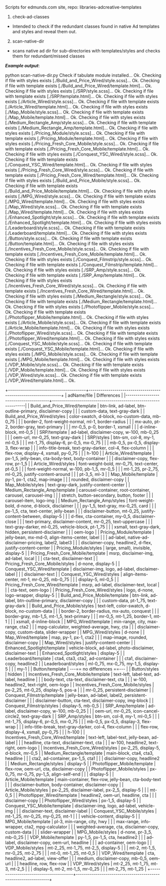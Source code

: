 Scripts for edmunds.com site, repo: libraries-adcreative-templates

1. check-ad-classes
- Intended to check if the redundant classes found in native Ad templates and styles and reveal them out.

2. scan-native-dir
- scans native ad dir for sub-directories with templates/styles and checks them for redundant/missed classes


***Example output***:

python scan-native-dir.py 
Check if tabulate module installed... Ok.
Checking if file with styles exists [./Build_and_Price_Wired/style.scss]... Ok.
Checking if file with template exists [./Build_and_Price_Wired/template.html]... Ok.
Checking if file with styles exists [./SRP/style.scss]... Ok.
Checking if file with template exists [./SRP/template.html]... Ok.
Checking if file with styles exists [./Article_Wired/style.scss]... Ok.
Checking if file with template exists [./Article_Wired/template.html]... Ok.
Checking if file with styles exists [./Map_Mobile/style.scss]... Ok.
Checking if file with template exists [./Map_Mobile/template.html]... Ok.
Checking if file with styles exists [./Medium_Rectangle_Amp/style.scss]... Ok.
Checking if file with template exists [./Medium_Rectangle_Amp/template.html]... Ok.
Checking if file with styles exists [./Pricing_Module/style.scss]... Ok.
Checking if file with template exists [./Pricing_Module/template.html]... Ok.
Checking if file with styles exists [./Pricing_Fresh_Core_Mobile/style.scss]... Ok.
Checking if file with template exists [./Pricing_Fresh_Core_Mobile/template.html]... Ok.
Checking if file with styles exists [./Conquest_YSC_Wired/style.scss]... Ok.
Checking if file with template exists [./Conquest_YSC_Wired/template.html]... Ok.
Checking if file with styles exists [./Pricing_Fresh_Core_Wired/style.scss]... Ok.
Checking if file with template exists [./Pricing_Fresh_Core_Wired/template.html]... Ok.
Checking if file with styles exists [./Build_and_Price_Mobile/style.scss]... Ok.
Checking if file with template exists [./Build_and_Price_Mobile/template.html]... Ok.
Checking if file with styles exists [./MPG_Wired/style.scss]... Ok.
Checking if file with template exists [./MPG_Wired/template.html]... Ok.
Checking if file with styles exists [./Map_Wired/style.scss]... Ok.
Checking if file with template exists [./Map_Wired/template.html]... Ok.
Checking if file with styles exists [./Enhanced_Spotlight/style.scss]... Ok.
Checking if file with template exists [./Enhanced_Spotlight/template.html]... Ok.
Checking if file with styles exists [./Leaderboard/style.scss]... Ok.
Checking if file with template exists [./Leaderboard/template.html]... Ok.
Checking if file with styles exists [./Button/style.scss]... Ok.
Checking if file with template exists [./Button/template.html]... Ok.
Checking if file with styles exists [./Incentives_Fresh_Core_Mobile/style.scss]... Ok.
Checking if file with template exists [./Incentives_Fresh_Core_Mobile/template.html]... Ok.
Checking if file with styles exists [./Conquest_Filmstrip/style.scss]... Ok.
Checking if file with template exists [./Conquest_Filmstrip/template.html]... Ok.
Checking if file with styles exists [./SRP_Amp/style.scss]... Ok.
Checking if file with template exists [./SRP_Amp/template.html]... Ok.
Checking if file with styles exists [./Incentives_Fresh_Core_Wired/style.scss]... Ok.
Checking if file with template exists [./Incentives_Fresh_Core_Wired/template.html]... Ok.
Checking if file with styles exists [./Medium_Rectangle/style.scss]... Ok.
Checking if file with template exists [./Medium_Rectangle/template.html]... Ok.
Checking if file with styles exists [./Photoflipper_Mobile/style.scss]... Ok.
Checking if file with template exists [./Photoflipper_Mobile/template.html]... Ok.
Checking if file with styles exists [./Article_Mobile/style.scss]... Ok.
Checking if file with template exists [./Article_Mobile/template.html]... Ok.
Checking if file with styles exists [./Photoflipper_Wired/style.scss]... Ok.
Checking if file with template exists [./Photoflipper_Wired/template.html]... Ok.
Checking if file with styles exists [./Conquest_YSC_Mobile/style.scss]... Ok.
Checking if file with template exists [./Conquest_YSC_Mobile/template.html]... Ok.
Checking if file with styles exists [./MPG_Mobile/style.scss]... Ok.
Checking if file with template exists [./MPG_Mobile/template.html]... Ok.
Checking if file with styles exists [./VDP_Mobile/style.scss]... Ok.
Checking if file with template exists [./VDP_Mobile/template.html]... Ok.
Checking if file with styles exists [./VDP_Wired/style.scss]... Ok.
Checking if file with template exists [./VDP_Wired/template.html]... Ok.

+---------------------------------------+----------------------------------------------------------------+
| adName/file                           | Differences                                                    |
|---------------------------------------+----------------------------------------------------------------|
| Build_and_Price_Wired/template        | btn-link, ad-label, btn-outline-primary, disclaimer-copy       |
|                                       | custom-data, text-gray-dark                                    |
| Build_and_Price_Wired/styles          | color-swatch, d-block, no-custom-data, mb-0_75                 |
|                                       | border-2, font-weight-normal, ml-1, border-radius              |
|                                       | mx-auto, pt-2, border-gray, text-primary                       |
|                                       | mr-0_5, p-0, border-1, xsmall                                  |
|                                       | d-inline-block, mt-0_5                                         |
| SRP/template                          | ad-label, disclaimer-copy, w-100, mb-0_25                      |
|                                       | oem-url, mr-0_25, text-gray-dark                               |
| SRP/styles                            | btn-sm, col-8, my-1, ml-0_5                                    |
|                                       | mt-1_75, display-6, pr-0_5, mx-0_75                            |
|                                       | mb-0_5, px-0_5, display-3, flex-wrap                           |
|                                       | info-title-break, text-gray-darker, col-4, flex-column         |
|                                       | flex-row, display-4, xsmall, py-0_75                           |
|                                       | h-100                                                          |
| Article_Wired/template                | px-1_5, jelly-bean, cta-body-text, body-container              |
|                                       | disclaimer-copy, flex-row, pr-1_5                              |
| Article_Wired/styles                  | font-weight-bold, mr-0_75, text-center, pt-0_5                 |
|                                       | font-weight-normal, w-100, pb-1_5, mr-0_5                      |
|                                       | mt-1_25, pr-2_75, ml-0_25, justify-content-around              |
|                                       | pt-3_5, ml-3                                                   |
| Map_Mobile/template                   | py-1, px-1, cta2, map-image                                    |
|                                       | rounded, disclaimer-copy                                       |
| Map_Mobile/styles                     | text-gray-dark, justify-content-center                         |
| Medium_Rectangle_Amp/template         | carousel-container, root-container, carousel, carousel-img     |
|                                       | stretch, button-secondary, button, footer                      |
|                                       | carousel-item, logo-img                                        |
| Medium_Rectangle_Amp/styles           | font-weight-bold, d-none, d-block, disclaimer                  |
|                                       | py-1_5, text-gray, mx-0_25, card                               |
|                                       | px-1_5, cta, text-center, jelly-bean                           |
|                                       | disclaimer-button, mt-0_25, justify-content-between, display-5 |
|                                       | d-flex, cta-container, my-0_5, disclaimer-close                |
|                                       | text-primary, disclaimer-content, mr-0_25, text-uppercase      |
|                                       | text-gray-darker, ml-0_25, vehicle-block, pt-1_75              |
|                                       | xsmall, text-gray-dark, hidden, persistent-disclaimer          |
|                                       | oem-logo                                                       |
| Pricing_Module/template               | jelly-bean, mx-md-0, align-items-center, label                 |
|                                       | ad-label, native-ad-disclaimer-pricing, label2, label3         |
|                                       | disclaimer-copy, headline2, d-flex, justify-content-center     |
| Pricing_Module/styles                 | large, small), invisible, display-5                            |
| Pricing_Fresh_Core_Mobile/template    | msrp, disclaimer-img, ad-label, local                          |
|                                       | cta-text, disclaimer-text                                      |
| Pricing_Fresh_Core_Mobile/styles      | d-none, display-5                                              |
| Conquest_YSC_Wired/template           | disclaimer-img, logo, ad-label, disclaimer-label               |
|                                       | disclaimer-text                                                |
| Conquest_YSC_Wired/styles             | align-items-center, mt-1, mr-0_25, mb-0_75                     |
|                                       | display-5, ml-0_5                                              |
| Pricing_Fresh_Core_Wired/template     | msrp, ad-label, disclaimer-text, local                         |
|                                       | cta-text, oem-logo                                             |
| Pricing_Fresh_Core_Wired/styles       | logo, d-none, logo-wrapper, display-5                          |
| Build_and_Price_Mobile/template       | btn-link, ad-label, btn-outline-primary, disclaimer-copy       |
|                                       | custom-data, pt-1_75, text-gray-dark                           |
| Build_and_Price_Mobile/styles         | text-left, color-swatch, d-block, no-custom-data               |
|                                       | border-2, border-radius, mx-auto, conquest                     |
|                                       | border-gray, mb-1_5, mt-1_5, text-primary                      |
|                                       | mr-0_5, mt-1_25, border-1, mt-1                                |
|                                       | xsmall, d-inline-block                                         |
| MPG_Wired/template                    | min-range, city, max-range, cta2                               |
|                                       | mpg-calculator, weighted-average, hwy, cta                     |
|                                       | disclaimer-copy, custom-data, slider-wrapper                   |
| MPG_Wired/styles                      | d-none                                                         |
| Map_Wired/template                    | map, py-1, px-1, cta2                                          |
|                                       | map-image, rounded, disclaimer-copy                            |
| Map_Wired/styles                      | justify-content-center                                         |
| Enhanced_Spotlight/template           | vehicle-block, ad-label, photo-disclaimer, disclaimer-text     |
| Enhanced_Spotlight/styles             | display-5                                                      |
| Leaderboard/template                  | cta4, cta3, cta2, ad-container                                 |
|                                       | cta1, disclaimer-copy, headline2                               |
| Leaderboard/styles                    | ml-0_75, mx-0_75, my-1_5, display-5                            |
|                                       | my-1                                                           |
| Button/template                       | ---== no differences ==---                                     |
| Button/styles                         | hidden                                                         |
| Incentives_Fresh_Core_Mobile/template | text-left, label-text, ad-label, headline                      |
|                                       | body-text, cta-text, disclaimer-text, cta                      |
|                                       | w-100, headline2, text-right, oem-logo                         |
| Incentives_Fresh_Core_Mobile/styles   | px-2_25, mt-0_25, display-5, pos-a                             |
|                                       | mr-0_25, persistent-disclaimer                                 |
| Conquest_Filmstrip/template           | jelly-bean, ad-label, label2, persistent-disclaimer            |
|                                       | disclaimer-button, cta-text, disclaimer-copy, img-block        |
| Conquest_Filmstrip/styles             | display-5, mb-0_5                                              |
| SRP_Amp/template                      | ad-label, disclaimer-copy, w-100, mb-0_25                      |
|                                       | oem-url, mr-0_25, icon-cancel-circle2, text-gray-dark          |
| SRP_Amp/styles                        | btn-sm, col-8, my-1, ml-0_5                                    |
|                                       | mt-1_75, display-6, pr-0_5, mx-0_75                            |
|                                       | mb-0_5, px-0_5, display-3, flex-wrap                           |
|                                       | info-title-break, text-gray-darker, col-4, flex-column         |
|                                       | flex-row, display-4, xsmall, py-0_75                           |
|                                       | h-100                                                          |
| Incentives_Fresh_Core_Wired/template  | text-left, label-text, jelly-bean, ad-label                    |
|                                       | headline, cta-text, disclaimer-text, cta                       |
|                                       | w-100, headline2, text-right, oem-logo                         |
| Incentives_Fresh_Core_Wired/styles    | px-2_25, display-5, d-block, mr-0_5                            |
| Medium_Rectangle/template             | main-block, cta4, cta3, headline                               |
|                                       | cta2, ad-container, px-1_5, cta1                               |
|                                       | disclaimer-copy, headline2                                     |
| Medium_Rectangle/styles               | display-5                                                      |
| Photoflipper_Mobile/template          | flex-row, oem-url, cta, disclaimer-copy                        |
| Photoflipper_Mobile/styles            | px-0_75, mr-0_75, py-1_5, align-self-end                       |
|                                       | display-5                                                      |
| Article_Mobile/template               | main-container, flex-row, jelly-bean, cta-body-text            |
|                                       | disclaimer-button, body-container, disclaimer-copy             |
| Article_Mobile/styles                 | px-2_25, disclaimer-label, px-2_5, display-5                   |
|                                       | mt-0_5                                                         |
| Photoflipper_Wired/template           | headline2, oem-url, headline, cta                              |
|                                       | disclaimer-copy                                                |
| Photoflipper_Wired/styles             | px-1_5, display-5                                              |
| Conquest_YSC_Mobile/template          | disclaimer-img, logo, ad-label, vehicle-img                    |
|                                       | disclaimer-text, disclaimer-label                              |
| Conquest_YSC_Mobile/styles            | mt-1_25, mr-0_25, my-0_25, mt-1                                |
|                                       | vehicle-content, display-5                                     |
| MPG_Mobile/template                   | pl-3, min-range, city, hwy                                     |
|                                       | max-range, info-wrapper, cta2, mpg-calculator                  |
|                                       | weighted-average, cta, disclaimer-copy, custom-data            |
|                                       | slider-wrapper                                                 |
| MPG_Mobile/styles                     | d-none, pr-3_5, mb-0_25                                        |
| VDP_Mobile/template                   | py-1_5, px-1_5, cta, headline2                                 |
|                                       | ad-label, disclaimer-copy, oem-url, headline                   |
|                                       | ad-container, oem-logo                                         |
| VDP_Mobile/styles                     | mt-2_25, mt-1_75, mt-2_5, display-5                            |
|                                       | mt-2, mt-1_5, mr-0_25, mt-2_75                                 |
|                                       | mt-0, mt-1_25, mt-0_5                                          |
| VDP_Wired/template                    | cta, headline2, ad-label, view-offer                           |
|                                       | medium, disclaimer-copy, mb-0_5, oem-url                       |
|                                       | headline, row, flex-row                                        |
| VDP_Wired/styles                      | mt-2_25, mt-1_75, mt-3, mt-2_5                                 |
|                                       | display-5, mt-2, mt-1_5, mr-0_25                               |
|                                       | mt-2_75, mt-1_25                                               |
+---------------------------------------+----------------------------------------------------------------+

